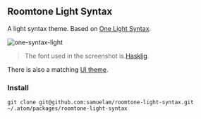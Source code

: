 ## Roomtone Light Syntax

A light syntax theme. Based on [One Light Syntax](https://github.com/atom/one-light-syntax).

![one-syntax-light](https://cloud.githubusercontent.com/assets/378023/7783214/c146b4e6-0174-11e5-8377-a57cf0274d5d.png)

> The font used in the screenshot is [Hasklig](https://github.com/i-tu/Hasklig).

There is also a matching [UI theme](https://github.com/samuelam/roomtone-light-ui).

### Install

```
git clone git@github.com:samuelam/roomtone-light-syntax.git ~/.atom/packages/roomtone-light-syntax
```

